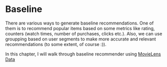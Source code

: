 # Baseline

There are various ways to generate baseline recommendations. One of them is to recommend popular items
based on some metrics like rating, counters (watch times, number of purchases, clicks etc.). Also,
we can use groupping based on user segments to make more accurate and relevant recommendations (to some extent, of course :)).

In this chapter, I will walk through baseline recommender using [MovieLens Data](https://www.kaggle.com/code/quangnhatbui/movie-recommender/data)